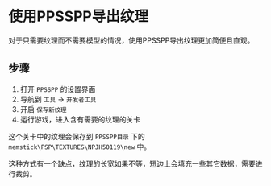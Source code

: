 # 使用PPSSPP导出纹理

对于只需要纹理而不需要模型的情况，使用PPSSPP导出纹理更加简便且直观。

## 步骤

1. 打开 `PPSSPP` 的设置界面
2. 导航到 `工具` -> `开发者工具`
3. 开启 `保存新纹理`
4. 运行游戏，进入含有需要的纹理的关卡

这个关卡中的纹理会保存到 `PPSSPP目录` 下的 `memstick\PSP\TEXTURES\NPJH50119\new` 中。

这种方式有一个缺点，纹理的长宽如果不等，短边上会填充一些其它数据，需要进行裁剪。